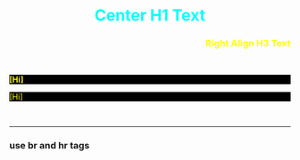 <h1 style="color:cyan; text-align:center">Center H1 Text</h1>
<h3 style="color:yellow;text-align:right;">Right Align H3 Text</h3>
<br>
<b><p style="color:yellow;text-align:left; background-color:black">[Hi]</p></b>
<p style="color:yellow;text-align:left; background-color:black">[Hi]</p>
<br>
<hr>
<h3>use br and hr tags</h3>